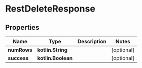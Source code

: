 
# RestDeleteResponse

## Properties
| Name | Type | Description | Notes |
| ------------ | ------------- | ------------- | ------------- |
| **numRows** | **kotlin.String** |  |  [optional] |
| **success** | **kotlin.Boolean** |  |  [optional] |
